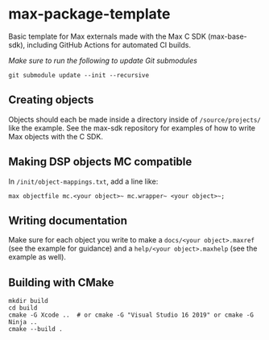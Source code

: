 # max-package-template

Basic template for Max externals made with the Max C SDK (max-base-sdk), including GitHub Actions for automated CI builds.

_Make sure to run the following to update Git submodules_
```
git submodule update --init --recursive
```

## Creating objects
Objects should each be made inside a directory inside of `/source/projects/` like the example. See the max-sdk repository for examples of how to write Max objects with the C SDK.

## Making DSP objects MC compatible
In `/init/object-mappings.txt`, add a line like:
```
max objectfile mc.<your object>~ mc.wrapper~ <your object>~;
```

## Writing documentation

Make sure for each object you write to make a `docs/<your object>.maxref` (see the example for guidance) and a `help/<your object>.maxhelp` (see the example as well).

## Building with CMake
```
mkdir build
cd build
cmake -G Xcode ..  # or cmake -G "Visual Studio 16 2019" or cmake -G Ninja ..
cmake --build .
```
